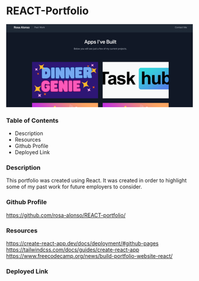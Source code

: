 # REACT-Portfolio

![Screen Shot](./portfolio-screenshot.png)

### **Table of Contents**

- Description
- Resources
- Github Profile
- Deployed Link

### **Description**

This portfolio was created using React. It was created in order to highlight some of my past work for future employers to consider.

### **Github Profile**

https://github.com/rosa-alonso/REACT-portfolio/

### **Resources**

https://create-react-app.dev/docs/deployment/#github-pages
https://tailwindcss.com/docs/guides/create-react-app
https://www.freecodecamp.org/news/build-portfolio-website-react/

### **Deployed Link**
